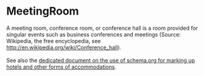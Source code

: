 # MeetingRoom

A meeting room, conference room, or conference hall is a room provided for singular events such as business conferences and meetings (Source: Wikipedia, the free encyclopedia, see <a href="http://en.wikipedia.org/wiki/Conference_hall">http://en.wikipedia.org/wiki/Conference_hall</a>).
<br /><br />
See also the <a href="/docs/hotels.html">dedicated document on the use of schema.org for marking up hotels and other forms of accommodations</a>.
